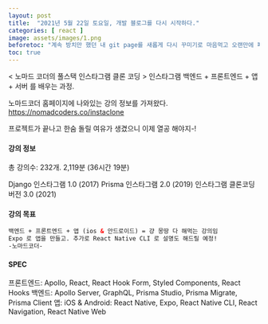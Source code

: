 ```yaml
---
layout: post
title:  "2021년 5월 22일 토요일, 개발 블로그를 다시 시작하다."
categories: [ react ]
image: assets/images/1.png
beforetoc: "계속 방치만 했던 내 git page를 새롭게 다시 꾸미기로 마음먹고 오랜만에 페이지 세팅을 끝냈다. 노마드 코더의 강의를 들으며 나에게 필요한, 혹은 다른 누군가에게 필요할 수도 있는 정보들로 이곳을 가득 채우고 싶다. "
toc: true
---
```

< 노마드 코더의 풀스택 인스타그램 클론 코딩 >
인스타그램 백엔드 + 프론트엔드 + 앱 + 서버
를 배우는 과정.

노마드코더 홈페이지에 나와있는 강의 정보를 가져왔다.
https://nomadcoders.co/instaclone

프로젝트가 끝나고 한숨 돌릴 여유가 생겼으니 이제 열공 해야지-!

#### 강의 정보

총 강의수: 232개. 2,119분 (36시간 19분)

Django 인스타그램 1.0 (2017)
Prisma 인스타그램 2.0 (2019)
인스타그램 클론코딩 버전 3.0 (2021)


#### 강의 목표

```html
백엔드 + 프론트엔드 + 앱 (ios & 안드로이드) = 걍 몽땅 다 해먹는 강의임
Expo 로 앱을 만들고. 추가로 React Native CLI 로 설명도 해드릴 예정!
-노마드코더-
```

#### SPEC

프론트엔드: Apollo, React, React Hook Form, Styled Components, React Hooks
백엔드: Apollo Server, GraphQL, Prisma Studio, Prisma Migrate, Prisma Client
앱: iOS & Android: React Native, Expo, React Native CLI, React Navigation, React Native Web